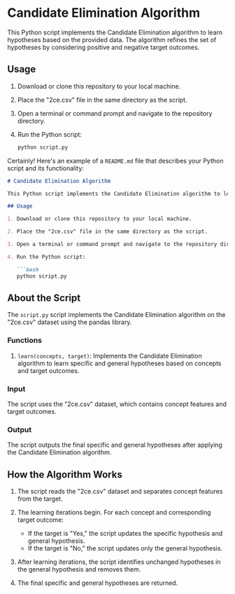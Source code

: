 # Candidate Elimination Algorithm

This Python script implements the Candidate Elimination algorithm to learn hypotheses based on the provided data. The algorithm refines the set of hypotheses by considering positive and negative target outcomes.

## Usage

1. Download or clone this repository to your local machine.

2. Place the "2ce.csv" file in the same directory as the script.

3. Open a terminal or command prompt and navigate to the repository directory.

4. Run the Python script:

   ```bash
   python script.py
Certainly! Here's an example of a `README.md` file that describes your Python script and its functionality:

```markdown
# Candidate Elimination Algorithm

This Python script implements the Candidate Elimination algorithm to learn hypotheses based on the provided data. The algorithm refines the set of hypotheses by considering positive and negative target outcomes.

## Usage

1. Download or clone this repository to your local machine.

2. Place the "2ce.csv" file in the same directory as the script.

3. Open a terminal or command prompt and navigate to the repository directory.

4. Run the Python script:

   ```bash
   python script.py
   ```

## About the Script

The `script.py` script implements the Candidate Elimination algorithm on the "2ce.csv" dataset using the pandas library.

### Functions

1. `learn(concepts, target)`: Implements the Candidate Elimination algorithm to learn specific and general hypotheses based on concepts and target outcomes.

### Input

The script uses the "2ce.csv" dataset, which contains concept features and target outcomes.

### Output

The script outputs the final specific and general hypotheses after applying the Candidate Elimination algorithm.

## How the Algorithm Works

1. The script reads the "2ce.csv" dataset and separates concept features from the target.

2. The learning iterations begin. For each concept and corresponding target outcome:

   - If the target is "Yes," the script updates the specific hypothesis and general hypothesis.
   - If the target is "No," the script updates only the general hypothesis.

3. After learning iterations, the script identifies unchanged hypotheses in the general hypothesis and removes them.

4. The final specific and general hypotheses are returned.

